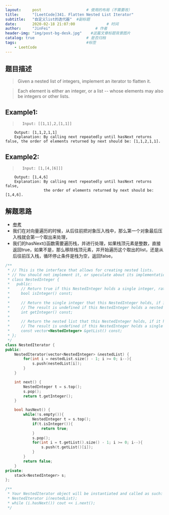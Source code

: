 ```yaml
---
layout:     post                    # 使用的布局（不需要改） 
title:      "[LeetCode]341. Flatten Nested List Iterator"               # 标题  
subtitle:   "自定义list的迭代器"  #副标题 
date:       2020-02-18 21:07:00              # 时间 
author:     "JinFei"                    # 作者 
header-img: "img/post-bg-desk.jpg"    #这篇文章标题背景图片 
catalog: true                       # 是否归档 
tags:                               #标签     
    - LeetCode
---
```


## 题目描述
> Given a nested list of integers, implement an iterator to flatten it.

> Each element is either an integer, or a list -- whose elements may also be integers or other lists.

## Example1:
 
>       Input: [[1,1],2,[1,1]]
        Output: [1,1,2,1,1]
        Explanation: By calling next repeatedly until hasNext returns false, the order of elements returned by next should be: [1,1,2,1,1].

## Example2:
 
>       Input: [1,[4,[6]]]
        Output: [1,4,6]
        Explanation: By calling next repeatedly until hasNext returns false, 
                     the order of elements returned by next should be: [1,4,6].

## 解题思路

- [参考](https://www.cnblogs.com/grandyang/p/5358793.html)
- 我们在对向量遍历的时候，从后往前把对象压入栈中，那么第一个对象最后压入栈就会第一个取出来处理，
- 我们的hasNext()函数需要遍历栈，并进行处理，如果栈顶元素是整数，直接返回true，如果不是，那么移除栈顶元素，并开始遍历这个取出的list，还是从后往前压入栈，循环停止条件是栈为空，返回false，

```C++
/**
 * // This is the interface that allows for creating nested lists.
 * // You should not implement it, or speculate about its implementation
 * class NestedInteger {
 *   public:
 *     // Return true if this NestedInteger holds a single integer, rather than a nested list.
 *     bool isInteger() const;
 *
 *     // Return the single integer that this NestedInteger holds, if it holds a single integer
 *     // The result is undefined if this NestedInteger holds a nested list
 *     int getInteger() const;
 *
 *     // Return the nested list that this NestedInteger holds, if it holds a nested list
 *     // The result is undefined if this NestedInteger holds a single integer
 *     const vector<NestedInteger> &getList() const;
 * };
 */
class NestedIterator {
public:
    NestedIterator(vector<NestedInteger> &nestedList) {
        for(int i = nestedList.size() - 1; i >= 0; i--){
            s.push(nestedList[i]);
        }
    }

    int next() {
        NestedInteger t = s.top();
        s.pop();
        return t.getInteger();
    }

    bool hasNext() {
        while(!s.empty()){
            NestedInteger t = s.top();
            if(t.isInteger()){
                return true;
            }
            s.pop();
            for(int i = t.getList().size() - 1; i >= 0; i--){
                s.push(t.getList()[i]);
            }
        }
        return false;
    }
private:
    stack<NestedInteger> s;
};

/**
 * Your NestedIterator object will be instantiated and called as such:
 * NestedIterator i(nestedList);
 * while (i.hasNext()) cout << i.next();
 */
```
